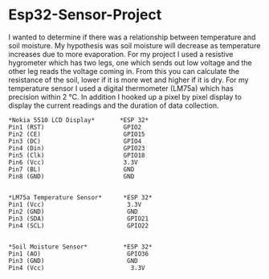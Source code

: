 # Esp32-Sensor-Project
I wanted to determine if there was a relationship between temperature and soil moisture. My hypothesis was soil moisture will decrease as temperature increases due to more evaporation. For my project I used a resistive hygrometer which has two legs, one which sends out low voltage and the other leg reads the voltage coming in. From this you can calculate the resistance of the soil, lower if it is more wet and higher if it is dry. For my temperature sensor I used a digital thermometer (LM75a) which has precision within 2 °C. In addition I hooked up a pixel by pixel display to display the current readings and the duration of data collection.


```plaintext
*Nokia 5510 LCD Display*       *ESP 32*
Pin1 (RST)                      GPIO2
Pin2 (CE)                       GPIO15
Pin3 (DC)                       GPIO4
Pin4 (Din)                      GPIO23
Pin5 (Clk)                      GPIO18
Pin6 (Vcc)                      3.3V
Pin7 (BL)                       GND
Pin8 (GND)                      GND


*LM75a Temperature Sensor*      *ESP 32*
Pin1 (Vcc)                       3.3V
Pin2 (GND)                       GND
Pin3 (SDA)                       GPIO21
Pin4 (SCL)                       GPIO22


*Soil Moisture Sensor*          *ESP 32*
Pin1 (AO)                        GPIO36
Pin3 (GND)                       GND
Pin4 (Vcc)                        3.3V
```


